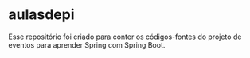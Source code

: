 # aulasdepi

Esse repositório foi criado para conter os códigos-fontes do projeto de eventos para aprender Spring com Spring Boot.
